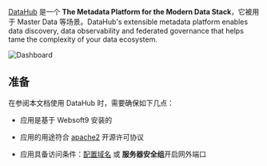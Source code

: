 [DataHub](https://datahubproject.io/) 是一个 **The Metadata Platform for the Modern Data Stack**，它被用于 Master Data  等场景。DataHub's extensible metadata platform enables data discovery, data observability and federated governance that helps tame the complexity of your data ecosystem.


![Dashboard](https://libs.websoft9.com/Websoft9/DocsPicture/zh/datahub/datahub-gui-websoft9.png)


## 准备

在参阅本文档使用 DataHub 时，需要确保如下几点：

- 应用是基于 Websoft9 安装的

- 应用的用途符合 [apache2](https://opensource.org/licenses/Apache-2.0) 开源许可协议

- 应用具备访问条件：[配置域名](./guide/appsetdomain) 或 **服务器安全组**开启网外端口
